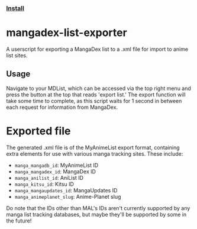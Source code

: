 ### [Install](https://raw.githubusercontent.com/MarvNC/mangadex-list-exporter/master/mangadex-list-exporter.user.js)
# mangadex-list-exporter
 A userscript for exporting a MangaDex list to a .xml file for import to anime list sites.
 
 ## Usage
 Navigate to your MDList, which can be accessed via the top right menu and press the button at the top that reads 'export list.' The export function will take some time to complete, as this script waits for 1 second in between each request for information from MangaDex.
 
# Exported file
 The generated .xml file is of the MyAnimeList export format, containing extra elements for use with various manga tracking sites. These include:
- `manga_mangadb_id`: MyAnimeList ID
- `manga_mangadex_id`: MangaDex ID
- `manga_anilist_id`: AniList ID
- `manga_kitsu_id`: Kitsu ID
- `manga_mangaupdates_id`: MangaUpdates ID
- `manga_animeplanet_slug`: Anime-Planet slug

Do note that the IDs other than MAL's IDs aren't currently supported by any manga list tracking databases, but maybe they'll be supported by some in the future!
